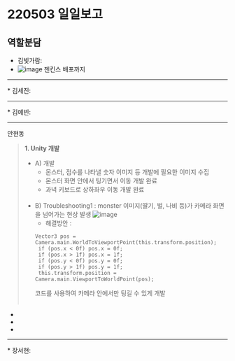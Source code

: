 # 220503 일일보고

## 역할분담

* 김빛가람: <br>
* ![image](https://user-images.githubusercontent.com/97927143/166430979-7dd839f5-b861-41b9-b53f-a357108951da.png)
젠킨스 배포까지
<hr>
* 김세진: <br>
<hr>
* 김예빈: <br>
<hr>

안현동<br>
>**1. Unity 개발**<br>
> - A) 개발
>   - 몬스터, 점수를 나타낼 숫자 이미지 등 개발에 필요한 이미지 수집
>   - 몬스터 화면 안에서 팅기면서 이동 개발 완료
>   - 과녁 키보드로 상하좌우 이동 개발 완료<br><br>
> - B) Troubleshooting1 : monster 이미지(딸기, 벌, 나비 등)가 카메라 화면을 넘어가는 현상 발생
> ![image](https://user-images.githubusercontent.com/81276472/166499064-48ddb520-72b5-48c9-9d84-36ebfb5ab07c.png)<br>
>   - 해결방안 : 
>   <pre><code>Vector3 pos = Camera.main.WorldToViewportPoint(this.transform.position);
>    if (pos.x < 0f) pos.x = 0f;
>    if (pos.x > 1f) pos.x = 1f;
>    if (pos.y < 0f) pos.y = 0f;
>    if (pos.y > 1f) pos.y = 1f;
>    this.transform.position = Camera.main.ViewportToWorldPoint(pos);</code></pre>
>    코드를 사용하여 카메라 안에서만 팅길 수 있게 개발
<br><br>
* 
* 
* <br>
<hr>
* 장서현: <br>
